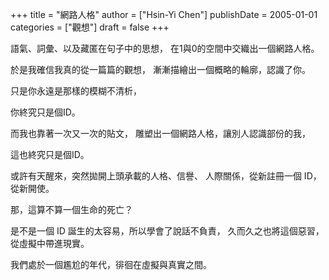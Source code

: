 +++
title = "網路人格"
author = ["Hsin-Yi Chen"]
publishDate = 2005-01-01
categories = ["觀想"]
draft = false
+++

語氣、詞彙、以及藏匿在句子中的思想， 在1與0的空間中交織出一個網路人格。

於是我確信我真的從一篇篇的觀想， 漸漸描繪出一個概略的輪廓，認識了你。

只是你永遠是那樣的模糊不清析，

你終究只是個ID。

而我也靠著一次又一次的貼文， 雕塑出一個網路人格，讓別人認識部份的我，

這也終究只是個ID。

或許有天醒來，突然拋開上頭承載的人格、信譽、 人際關係，從新註冊一個 ID，從新開使。

那，這算不算一個生命的死亡？

是不是一個 ID 誕生的太容易，所以學會了說話不負責， 久而久之也將這個惡習，從虛擬中帶進現實。

我們處於一個尷尬的年代，徘徊在虛擬與真實之間。
